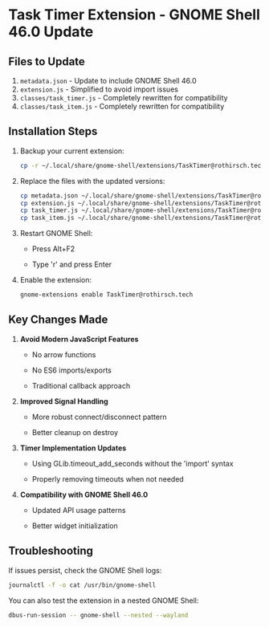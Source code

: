 # Task Timer Extension - GNOME Shell 46.0 Update

## Files to Update

1. `metadata.json` - Update to include GNOME Shell 46.0
2. `extension.js` - Simplified to avoid import issues
3. `classes/task_timer.js` - Completely rewritten for compatibility
4. `classes/task_item.js` - Completely rewritten for compatibility

## Installation Steps

1. Backup your current extension:
   ```bash
   cp -r ~/.local/share/gnome-shell/extensions/TaskTimer@rothirsch.tech ~/TaskTimer-backup
   ```

2. Replace the files with the updated versions:
   ```bash
   cp metadata.json ~/.local/share/gnome-shell/extensions/TaskTimer@rothirsch.tech/
   cp extension.js ~/.local/share/gnome-shell/extensions/TaskTimer@rothirsch.tech/
   cp task_timer.js ~/.local/share/gnome-shell/extensions/TaskTimer@rothirsch.tech/classes/
   cp task_item.js ~/.local/share/gnome-shell/extensions/TaskTimer@rothirsch.tech/classes/
   ```

3. Restart GNOME Shell:

   - Press Alt+F2

   - Type 'r' and press Enter

4. Enable the extension:
   ```bash
   gnome-extensions enable TaskTimer@rothirsch.tech
   ```

## Key Changes Made

1. **Avoid Modern JavaScript Features**

   - No arrow functions

   - No ES6 imports/exports

   - Traditional callback approach

2. **Improved Signal Handling**

   - More robust connect/disconnect pattern

   - Better cleanup on destroy

3. **Timer Implementation Updates**

   - Using GLib.timeout_add_seconds without the 'import' syntax

   - Properly removing timeouts when not needed

4. **Compatibility with GNOME Shell 46.0**

   - Updated API usage patterns

   - Better widget initialization

## Troubleshooting

If issues persist, check the GNOME Shell logs:

```bash
journalctl -f -o cat /usr/bin/gnome-shell
```

You can also test the extension in a nested GNOME Shell:

```bash
dbus-run-session -- gnome-shell --nested --wayland
```
